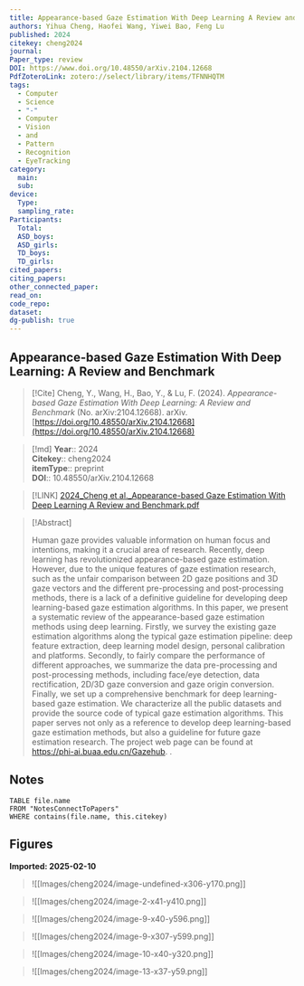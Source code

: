 ```yaml
---
title: Appearance-based Gaze Estimation With Deep Learning A Review and Benchmark
authors: Yihua Cheng, Haofei Wang, Yiwei Bao, Feng Lu
published: 2024
citekey: cheng2024
journal: 
Paper_type: review
DOI: https://www.doi.org/10.48550/arXiv.2104.12668
PdfZoteroLink: zotero://select/library/items/TFNNHQTM
tags:
  - Computer
  - Science
  - "-"
  - Computer
  - Vision
  - and
  - Pattern
  - Recognition
  - EyeTracking
category:
  main: 
  sub: 
device:
  Type: 
  sampling_rate: 
Participants:
  Total: 
  ASD_boys: 
  ASD_girls: 
  TD_boys: 
  TD_girls: 
cited_papers: 
citing_papers: 
other_connected_paper: 
read_on: 
code_repo: 
dataset: 
dg-publish: true
---
```


## Appearance-based Gaze Estimation With Deep Learning: A Review and Benchmark

> [!Cite]
> Cheng, Y., Wang, H., Bao, Y., & Lu, F. (2024). _Appearance-based Gaze Estimation With Deep Learning: A Review and Benchmark_ (No. arXiv:2104.12668). arXiv. [https://doi.org/10.48550/arXiv.2104.12668](https://doi.org/10.48550/arXiv.2104.12668)


>[!md]
> **Year**:: 2024   
> **Citekey**:: cheng2024  
> **itemType**:: preprint  
> **DOI**:: 10.48550/arXiv.2104.12668    

> [!LINK] 
> [2024_Cheng et al._Appearance-based Gaze Estimation With Deep Learning A Review and Benchmark.pdf](zotero://select/library/items/E3JU7Y7Y)

> [!Abstract]
>
> Human gaze provides valuable information on human focus and intentions, making it a crucial area of research. Recently, deep learning has revolutionized appearance-based gaze estimation. However, due to the unique features of gaze estimation research, such as the unfair comparison between 2D gaze positions and 3D gaze vectors and the different pre-processing and post-processing methods, there is a lack of a definitive guideline for developing deep learning-based gaze estimation algorithms. In this paper, we present a systematic review of the appearance-based gaze estimation methods using deep learning. Firstly, we survey the existing gaze estimation algorithms along the typical gaze estimation pipeline: deep feature extraction, deep learning model design, personal calibration and platforms. Secondly, to fairly compare the performance of different approaches, we summarize the data pre-processing and post-processing methods, including face/eye detection, data rectification, 2D/3D gaze conversion and gaze origin conversion. Finally, we set up a comprehensive benchmark for deep learning-based gaze estimation. We characterize all the public datasets and provide the source code of typical gaze estimation algorithms. This paper serves not only as a reference to develop deep learning-based gaze estimation methods, but also a guideline for future gaze estimation research. The project web page can be found at https://phi-ai.buaa.edu.cn/Gazehub.
>.
> 


## Notes

```dataview 
TABLE file.name 
FROM "NotesConnectToPapers" 
WHERE contains(file.name, this.citekey)
```


## Figures

**Imported: 2025-02-10**

> ![[Images/cheng2024/image-undefined-x306-y170.png]]

> ![[Images/cheng2024/image-2-x41-y410.png]]

> ![[Images/cheng2024/image-9-x40-y596.png]]

> ![[Images/cheng2024/image-9-x307-y599.png]]

> ![[Images/cheng2024/image-10-x40-y320.png]]

> ![[Images/cheng2024/image-13-x37-y59.png]]